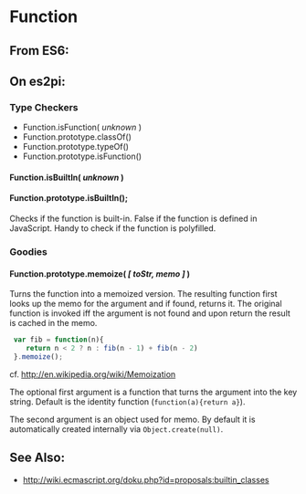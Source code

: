 Function
========

From ES6:
---------

On es2pi:
---------

### Type Checkers

+ Function.isFunction( *unknown* )
+ Function.prototype.classOf()
+ Function.prototype.typeOf()
+ Function.prototype.isFunction()

#### Function.isBuiltIn( *unknown* )
#### Function.prototype.isBuiltIn();

Checks if the function is built-in.  False if the function is defined
in JavaScript.  Handy to check if the function is polyfilled.


### Goodies

#### Function.prototype.memoize( *[ toStr, memo ]* )

Turns the function into a memoized version.  The resulting function
first looks up the memo for the argument and if found, returns it.
The original function is invoked iff the argument is not found and
upon return the result is cached in the memo.

````javascript
 var fib = function(n){
    return n < 2 ? n : fib(n - 1) + fib(n - 2) 
 }.memoize();
````

cf. http://en.wikipedia.org/wiki/Memoization

The optional first argument is a function that turns the argument into
the key string.  Default is the identity function (`function(a){return a}`). 

The second argument is an object used for memo.  By default it is
automatically created internally via `Object.create(null)`.

See Also:
---------

+ http://wiki.ecmascript.org/doku.php?id=proposals:builtin_classes
